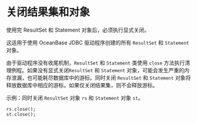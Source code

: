 关闭结果集和对象 
=============================

使用完 ResultSet 和 Statement 对象后，必须执行显式关闭。

这适用于使用 OceanBase JDBC 驱动程序创建的所有 `ResultSet` 和 `Statement` 对象。

由于驱动程序没有收尾机制，`ResultSet` 和 `Statement` 类使用 `close` 方法执行清理例程。如果没有显式关闭`ResultSet` 和 `Statement` 对象，可能会发生严重的内存泄漏，也可能耗尽数据库中的游标。同时关闭 `ResultSet` 和 `Statement` 对象将释放数据库中相应的游标。如果仅关闭结果集，则不会释放游标。

示例：同时关闭 `ResultSet` 对象 `rs` 和 `Statement` 对象 `st`。

```unknow
rs.close();
st.close();
```


